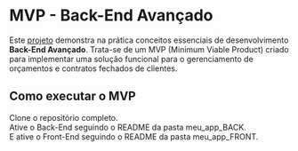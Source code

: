 # MVP - Back-End Avançado

 Este [projeto](https://www.youtube.com/) demonstra na prática conceitos essenciais de desenvolvimento **Back-End Avançado**. Trata-se de um MVP (Minimum Viable Product) criado para implementar uma solução funcional para o gerenciamento de orçamentos e contratos fechados de clientes.


## Como executar o MVP

Clone o repositório completo.  
Ative o Back-End seguindo o README da pasta meu_app_BACK.  
E ative o Front-End seguindo o README da pasta meu_app_FRONT.
